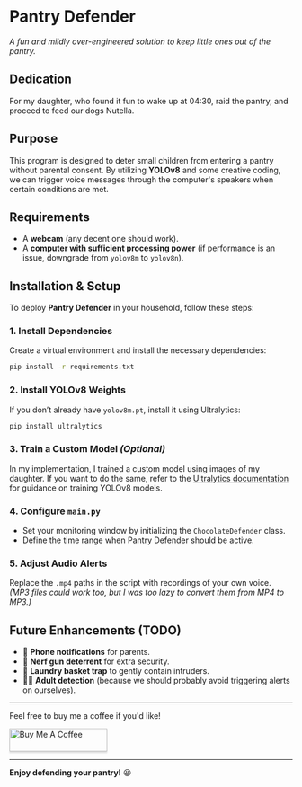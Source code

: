 # Pantry Defender

*A fun and mildly over-engineered solution to keep little ones out of the pantry.*

## Dedication
For my daughter, who found it fun to wake up at 04:30, raid the pantry, and proceed to feed our dogs Nutella.

## Purpose
This program is designed to deter small children from entering a pantry without parental consent. By utilizing **YOLOv8** and some creative coding, we can trigger voice messages through the computer's speakers when certain conditions are met.

## Requirements
- A **webcam** (any decent one should work).
- A **computer with sufficient processing power** (if performance is an issue, downgrade from `yolov8m` to `yolov8n`).

## Installation & Setup
To deploy **Pantry Defender** in your household, follow these steps:

### 1. Install Dependencies
Create a virtual environment and install the necessary dependencies:
```sh
pip install -r requirements.txt
```

### 2. Install YOLOv8 Weights
If you don’t already have `yolov8m.pt`, install it using Ultralytics:
```sh
pip install ultralytics
```

### 3. Train a Custom Model *(Optional)*
In my implementation, I trained a custom model using images of my daughter. If you want to do the same, refer to the [Ultralytics documentation](https://docs.ultralytics.com) for guidance on training YOLOv8 models.

### 4. Configure `main.py`
- Set your monitoring window by initializing the `ChocolateDefender` class.
- Define the time range when Pantry Defender should be active.

### 5. Adjust Audio Alerts
Replace the `.mp4` paths in the script with recordings of your own voice. *(MP3 files could work too, but I was too lazy to convert them from MP4 to MP3.)*

## Future Enhancements (TODO)
- 📱 **Phone notifications** for parents.
- 🔫 **Nerf gun deterrent** for extra security.
- 🏀 **Laundry basket trap** to gently contain intruders.
- 👨‍🦰 **Adult detection** (because we should probably avoid triggering alerts on ourselves).

---

Feel free to buy me a coffee if you'd like!

<a href="https://buymeacoffee.com/natepahlow" target="_blank"
    ><img
      src="https://www.buymeacoffee.com/assets/img/custom_images/orange_img.png"
      alt="Buy Me A Coffee"
      style="
        height: 41px !important;
        width: 174px !important;
        box-shadow: 0px 3px 2px 0px rgba(190, 190, 190, 0.5) !important;
        -webkit-box-shadow: 0px 3px 2px 0px rgba(190, 190, 190, 0.5) !important;
      "
  /></a>

---
**Enjoy defending your pantry!** 😆
